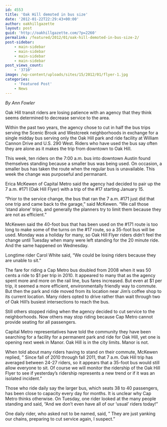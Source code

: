 ```yaml
---
id: 4553
title: 'Oak Hill demoted in bus size'
date: '2012-01-22T22:29:43+00:00'
author: oakhillgazette
layout: post
guid: 'http://oakhillgazette.com/?p=2260'
permalink: /featured/2012/01/oak-hill-demoted-in-bus-size-2/
post-sidebar:
    - main-sidebar
    - main-sidebar
    - main-sidebar
    - main-sidebar
post_views_count:
    - '3710'
image: /wp-content/uploads/sites/15/2012/01/flyer-1.jpg
categories:
    - 'Featured Post'
    - News
---
```


*By Ann Fowler*

Oak Hill transit riders are losing patience with an agency that they think seems determined to decrease service to the area.

Within the past two years, the agency chose to cut in half the bus trips serving the Scenic Brook and Westcreek neighborhoods in exchange for a single midday bus serving only the Oak Hill park and ride facility at William Cannon Drive and U.S. 290 West. Riders who have used the bus say often they are alone as it makes the trip from downtown to Oak Hill.

This week, ten riders on the 7:00 a.m. bus into downtown Austin found themselves standing because a smaller bus was being used. On occasion, a smaller bus has taken the route when the regular bus is unavailable. This week the change was purposeful and permanant.

Erica McKewen of Capital Metro said the agency had decided to pair up the 7 a.m. #171 (Oak Hill Flyer) with a trip of the #17 starting January 15.

“Prior to the service change, the bus that ran the 7 a.m. #171 just did that one trip and came back to the garage,” said McKewen. “We call those ‘stand alone’ trips, and generally the planners try to limit them because they are not as efficient.”

McKewen said the 40-foot bus that has been used on the #171 route is too long to make some of the turns on the #17 route, so a 35-foot bus will be used. Monday was a holiday for many, so Oak Hill Flyer riders didn’t feel the change until Tuesday when many were left standing for the 20 minute ride. And the same happened on Wednesday.

Longtime rider Carol White said, “We could be losing riders because they are unable to sit.”

The fare for riding a Cap Metro bus doubled from 2008 when it was 50 cents a ride to $1 per trip in 2010. It appeared to many that as the agency spent more and more on the rail line, bus fares increased. But even at $1 per trip, it seemed a more efficient, environmentally friendly way to commute. But then the park and ride moved from its location near Jim’s coffee shop to its current location. Many riders opted to drive rather than wait through two of Oak Hill’s busiest intersections to reach the bus.

Still others stopped riding when the agency decided to cut service to the neighborhoods. Now others may stop riding because Cap Metro cannot provide seating for all passengers.

Capital Metro representatives have told the community they have been searching for a facility for a permanent park and ride for Oak Hill, yet one is opening next week in Manor. Oak Hill is in the city limits. Manor is not.

When told about many riders having to stand on their commute, McKewen replied, ” Since fall of 2010 through fall 2011, that 7 a.m. Oak Hill trip has averaged between 24-27 riders, so it appears that a 35-foot bus would still allow everyone to sit. Of course we will monitor the ridership of the Oak Hill Flyer to see if yesterday’s ridership represents a new trend or if it was an isolated incident.”

Those who ride daily say the larger bus, which seats 38 to 40 passengers, has been close to capacity every day for months. It is unclear why Cap Metro thinks otherwise. On Tuesday, one rider looked at the many people standing and said, “And we don’t even have all of our ‘usual’ riders today!”

One daily rider, who asked not to be named, said, ” They are just yanking our chains, preparing to cut service again, I suspect.”